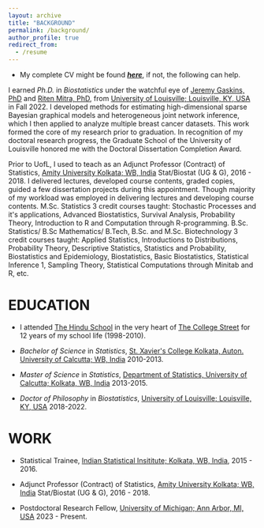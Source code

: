 ```yaml
---
layout: archive
title: "BACKGROUND"
permalink: /background/
author_profile: true
redirect_from:
  - /resume
---
```


* My complete CV might be found [_**here**_](https://drive.google.com/file/d/1Y3Iz-r9unOtENojvzJ5jLxP2gHLa_xhR/view?usp=sharing), if not, the following can help.

I earned _Ph.D._ in _Biostatistics_ under the watchful eye of <span style ="color:blue">[Jeremy Gaskins, PhD](https://louisville.edu/sphis/directory/jeremy-gaskins-phd)</span> and <span style ="color:blue">[Riten Mitra, PhD](https://louisville.edu/sphis/directory/riten-mitra)</span>, from <span style ="color:blue">[University of Louisville; Louisville, KY, USA](https://louisville.edu/)</span> in Fall 2022. I developed methods for estimating high-dimensional sparse Bayesian graphical models and heterogeneous joint network inference, which I then applied to analyze multiple breast cancer datasets. This work formed the core of my research prior to graduation. In recognition of my doctoral research progress, the Graduate School of the University of Louisville honored me with the Doctoral Dissertation Completion Award.

Prior to UofL, I used to teach as an Adjunct Professor (Contract) of Statistics, <span style ="color:blue">[Amity University Kolkata; WB, India](https://www.amity.edu/kolkata/)</span> Stat/Biostat (UG & G), 2016 - 2018. I delivered lectures, developed course contents, graded copies, guided a few dissertation projects during this appointment. Though majority of my workload was employed in delivering lectures and developing course contents. M.Sc. Statistics 3 credit courses taught: Stochastic Processes and it's applications, Advanced Biostatistics, Survival Analysis, Probability Theory, Introduction to R and Computation through R-programming. 
B.Sc. Statistics/ B.Sc Mathematics/ B.Tech, B.Sc. and M.Sc. Biotechnology 3 credit courses taught: Applied Statistics, Introductions to Distributions, Probability Theory, Descriptive Statistics, Statistics and Probability, Biostatistics and Epidemiology, Biostatistics, Basic Biostatistics, Statistical Inference 1, Sampling Theory, Statistical Computations through Minitab and R, etc.


# EDUCATION

* I attended <span style ="color:blue">[The Hindu School](https://en.wikipedia.org/wiki/Hindu_School,_Kolkata)</span> in the very heart of <span style ="color:blue">[The College Street](https://en.wikipedia.org/wiki/College_Street_(Kolkata))</span> for 12 years of my school life (1998-2010).

* _Bachelor of Science_ in _Statistics_, <span style ="color:blue">[St. Xavier's College Kolkata, Auton. University of Calcutta; WB, India](http://www.sxccal.edu/)</span> 2010-2013. 

* _Master of Science_ in _Statistics_, <span style ="color:blue">[Department of Statistics, University of Calcutta; Kolkata, WB, India](https://www.caluniv.ac.in/academic/Statistics.html)</span> 2013-2015. 

* _Doctor of Philosophy_ in _Biostatistics_, <span style ="color:blue">[University of Louisville; Louisville, KY, USA](https://louisville.edu/)</span> 2018-2022. 


# WORK 

* Statistical Trainee, <span style ="color:blue">[Indian Statistical Insititute; Kolkata, WB, India](https://www.isical.ac.in/)</span>, 2015 - 2016.

* Adjunct Professor (Contract) of Statistics, <span style ="color:blue">[Amity University Kolkata; WB, India](https://www.amity.edu/kolkata/)</span> Stat/Biostat (UG & G), 2016 - 2018.

* Postdoctoral Research Fellow, <span style ="color:blue">[University of Michigan; Ann Arbor, MI, USA](https://umich.edu/)</span> 2023 - Present.
